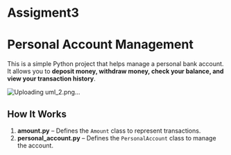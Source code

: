 # Assigment3
# Personal Account Management

This is a simple Python project that helps manage a personal bank account. It allows you to
**deposit money, withdraw money, check your balance, and view your transaction history**.  

![Uploading uml_2.png…]()


##  How It Works  

 

1. **amount.py** – Defines the `Amount` class to represent transactions.  
2. **personal_account.py** – Defines the `PersonalAccount` class to manage the account.  


 

